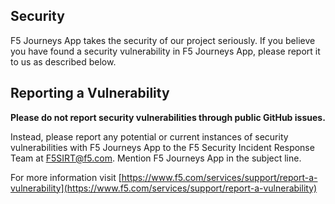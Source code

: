 ## Security

F5 Journeys App takes the security of our project seriously. If you believe
you have found a security vulnerability in F5 Journeys App, please report it
to us as described below.

## Reporting a Vulnerability

**Please do not report security vulnerabilities through public GitHub issues.**

Instead, please report any potential or current instances of security
vulnerabilities with F5 Journeys App to the F5 Security Incident Response Team
at F5SIRT@f5.com. Mention F5 Journeys App in the subject line.

For more information visit
[https://www.f5.com/services/support/report-a-vulnerability](https://www.f5.com/services/support/report-a-vulnerability)
